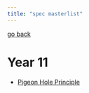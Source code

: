```yaml
---
title: "spec masterlist"
---
```

[go back](notes/notes.md)

# Year 11
- [Pigeon Hole Principle](notes/AE/specialist/PIGEON-HOLE.md)